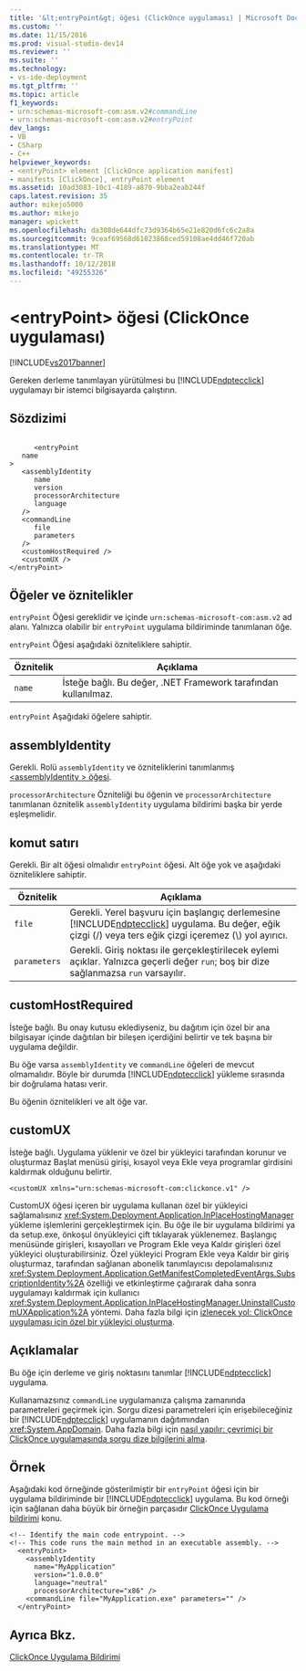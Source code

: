 ```yaml
---
title: '&lt;entryPoint&gt; öğesi (ClickOnce uygulaması) | Microsoft Docs'
ms.custom: ''
ms.date: 11/15/2016
ms.prod: visual-studio-dev14
ms.reviewer: ''
ms.suite: ''
ms.technology:
- vs-ide-deployment
ms.tgt_pltfrm: ''
ms.topic: article
f1_keywords:
- urn:schemas-microsoft-com:asm.v2#commandLine
- urn:schemas-microsoft-com:asm.v2#entryPoint
dev_langs:
- VB
- CSharp
- C++
helpviewer_keywords:
- <entryPoint> element [ClickOnce application manifest]
- manifests [ClickOnce], entryPoint element
ms.assetid: 10ad3083-10c1-4189-a870-9bba2eab244f
caps.latest.revision: 35
author: mikejo5000
ms.author: mikejo
manager: wpickett
ms.openlocfilehash: da308de644dfc73d9364b65e21e820d6fc6c2a8a
ms.sourcegitcommit: 9ceaf69568d61023868ced59108ae4dd46f720ab
ms.translationtype: MT
ms.contentlocale: tr-TR
ms.lasthandoff: 10/12/2018
ms.locfileid: "49255326"
---
```

# <a name="ltentrypointgt-element-clickonce-application"></a>&lt;entryPoint&gt; öğesi (ClickOnce uygulaması)
[!INCLUDE[vs2017banner](../includes/vs2017banner.md)]

Gereken derleme tanımlayan yürütülmesi bu [!INCLUDE[ndptecclick](../includes/ndptecclick-md.md)] uygulamayı bir istemci bilgisayarda çalıştırın.  
  
## <a name="syntax"></a>Sözdizimi  
  
```  
  
      <entryPoint  
   name  
>  
   <assemblyIdentity  
      name  
      version  
      processorArchitecture  
      language  
   />  
   <commandLine  
      file  
      parameters  
   />  
   <customHostRequired />  
   <customUX />  
</entryPoint>  
```  
  
## <a name="elements-and-attributes"></a>Öğeler ve öznitelikler  
 `entryPoint` Öğesi gereklidir ve içinde `urn:schemas-microsoft-com:asm.v2` ad alanı. Yalnızca olabilir bir `entryPoint` uygulama bildiriminde tanımlanan öğe.  
  
 `entryPoint` Öğesi aşağıdaki özniteliklere sahiptir.  
  
|Öznitelik|Açıklama|  
|---------------|-----------------|  
|`name`|İsteğe bağlı. Bu değer, .NET Framework tarafından kullanılmaz.|  
  
 `entryPoint` Aşağıdaki öğelere sahiptir.  
  
## <a name="assemblyidentity"></a>assemblyIdentity  
 Gerekli. Rolü `assemblyIdentity` ve özniteliklerini tanımlanmış [ \<assemblyIdentity > öğesi](../deployment/assemblyidentity-element-clickonce-application.md).  
  
 `processorArchitecture` Özniteliği bu öğenin ve `processorArchitecture` tanımlanan öznitelik `assemblyIdentity` uygulama bildirimi başka bir yerde eşleşmelidir.  
  
## <a name="commandline"></a>komut satırı  
 Gerekli. Bir alt öğesi olmalıdır `entryPoint` öğesi. Alt öğe yok ve aşağıdaki özniteliklere sahiptir.  
  
|Öznitelik|Açıklama|  
|---------------|-----------------|  
|`file`|Gerekli. Yerel başvuru için başlangıç derlemesine [!INCLUDE[ndptecclick](../includes/ndptecclick-md.md)] uygulama. Bu değer, eğik çizgi (/) veya ters eğik çizgi içeremez (\\) yol ayırıcı.|  
|`parameters`|Gerekli. Giriş noktası ile gerçekleştirilecek eylemi açıklar. Yalnızca geçerli değer `run`; boş bir dize sağlanmazsa `run` varsayılır.|  
  
## <a name="customhostrequired"></a>customHostRequired  
 İsteğe bağlı. Bu onay kutusu eklediyseniz, bu dağıtım için özel bir ana bilgisayar içinde dağıtılan bir bileşen içerdiğini belirtir ve tek başına bir uygulama değildir.  
  
 Bu öğe varsa `assemblyIdentity` ve `commandLine` öğeleri de mevcut olmamalıdır. Böyle bir durumda [!INCLUDE[ndptecclick](../includes/ndptecclick-md.md)] yükleme sırasında bir doğrulama hatası verir.  
  
 Bu öğenin öznitelikleri ve alt öğe var.  
  
## <a name="customux"></a>customUX  
 İsteğe bağlı. Uygulama yüklenir ve özel bir yükleyici tarafından korunur ve oluşturmaz Başlat menüsü girişi, kısayol veya Ekle veya programlar girdisini kaldırmak olduğunu belirtir.  
  
```  
<customUX xmlns="urn:schemas-microsoft-com:clickonce.v1" />  
```  
  
 CustomUX öğesi içeren bir uygulama kullanan özel bir yükleyici sağlamalısınız <xref:System.Deployment.Application.InPlaceHostingManager> yükleme işlemlerini gerçekleştirmek için. Bu öğe ile bir uygulama bildirimi ya da setup.exe, önkoşul önyükleyici çift tıklayarak yüklenemez. Başlangıç menüsünde girişleri, kısayolları ve Program Ekle veya Kaldır girişleri özel yükleyici oluşturabilirsiniz. Özel yükleyici Program Ekle veya Kaldır bir giriş oluşturmaz, tarafından sağlanan abonelik tanımlayıcısı depolamalısınız <xref:System.Deployment.Application.GetManifestCompletedEventArgs.SubscriptionIdentity%2A> özelliği ve etkinleştirme çağırarak daha sonra uygulamayı kaldırmak için kullanıcı <xref:System.Deployment.Application.InPlaceHostingManager.UninstallCustomUXApplication%2A> yöntemi. Daha fazla bilgi için [izlenecek yol: ClickOnce uygulaması için özel bir yükleyici oluşturma](../deployment/walkthrough-creating-a-custom-installer-for-a-clickonce-application.md).  
  
## <a name="remarks"></a>Açıklamalar  
 Bu öğe için derleme ve giriş noktasını tanımlar [!INCLUDE[ndptecclick](../includes/ndptecclick-md.md)] uygulama.  
  
 Kullanamazsınız `commandLine` uygulamanıza çalışma zamanında parametreleri geçirmek için. Sorgu dizesi parametreleri için erişebileceğiniz bir [!INCLUDE[ndptecclick](../includes/ndptecclick-md.md)] uygulamanın dağıtımından <xref:System.AppDomain>. Daha fazla bilgi için [nasıl yapılır: çevrimiçi bir ClickOnce uygulamasında sorgu dize bilgilerini alma](../deployment/how-to-retrieve-query-string-information-in-an-online-clickonce-application.md).  
  
## <a name="example"></a>Örnek  
 Aşağıdaki kod örneğinde gösterilmiştir bir `entryPoint` öğesi için bir uygulama bildiriminde bir [!INCLUDE[ndptecclick](../includes/ndptecclick-md.md)] uygulama. Bu kod örneği için sağlanan daha büyük bir örneğin parçasıdır [ClickOnce Uygulama bildirimi](../deployment/clickonce-application-manifest.md) konu.  
  
```  
<!-- Identify the main code entrypoint. -->  
<!-- This code runs the main method in an executable assembly. -->  
  <entryPoint>  
    <assemblyIdentity   
      name="MyApplication"   
      version="1.0.0.0"  
      language="neutral"  
      processorArchitecture="x86" />  
    <commandLine file="MyApplication.exe" parameters="" />  
  </entryPoint>  
```  
  
## <a name="see-also"></a>Ayrıca Bkz.  
 [ClickOnce Uygulama Bildirimi](../deployment/clickonce-application-manifest.md)



